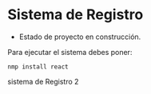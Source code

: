 <h1>Sistema de Registro</h1>

- Estado de proyecto en construcción.
  
Para ejecutar el sistema debes poner:

````nmp install react````

sistema de Registro 2

